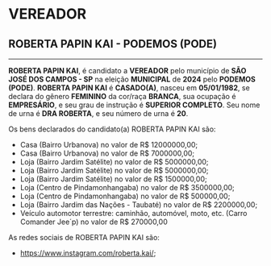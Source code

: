 # VEREADOR
## ROBERTA PAPIN KAI - PODEMOS (PODE)
---
**ROBERTA PAPIN KAI**, é candidato a **VEREADOR** pelo município de **SÃO JOSÉ DOS CAMPOS - SP** na eleição **MUNICIPAL** de **2024** pelo **PODEMOS (PODE)**.
**ROBERTA PAPIN KAI** é **CASADO(A)**, nasceu em **05/01/1982**, se declara do gênero **FEMININO** da cor/raça **BRANCA**, sua ocupação é **EMPRESÁRIO**, e seu grau de instrução é **SUPERIOR COMPLETO**.
Seu nome de urna é **DRA ROBERTA**, e seu número de urna é **20**.

Os bens declarados do candidato(a) ROBERTA PAPIN KAI são: 
- Casa (Bairro Urbanova) no valor de R$ 12000000,00;
- Casa (Bairro Urbanova) no valor de R$ 7000000,00;
- Loja (Bairro Jardim Satélite) no valor de R$ 5000000,00;
- Loja (Bairro Jardim Satélite) no valor de R$ 5000000,00;
- Loja (Bairro Jardim Satélite) no valor de R$ 1500000,00;
- Loja (Centro de Pindamonhangaba) no valor de R$ 3500000,00;
- Loja (Centro de Pindamonhangaba) no valor de R$ 500000,00;
- Loja (Bairro Jardim das Nações - Taubaté) no valor de R$ 2200000,00;
- Veículo automotor terrestre: caminhão, automóvel, moto, etc. (Carro Comander Jee´p) no valor de R$ 270000,00

As redes sociais de ROBERTA PAPIN KAI são:
- https://www.instagram.com/roberta.kai/;
